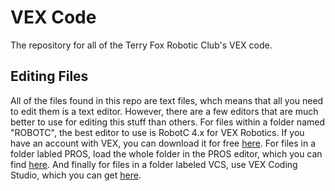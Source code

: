 # VEX Code
The repository for all of the Terry Fox Robotic Club's VEX code.

## Editing Files
All of the files found in this repo are text files, whch means that all you need to edit them is a text editor.  However, there are a few editors that are much better to use for editing this stuff than others.  For files within a folder named "ROBOTC", the best editor to use is RobotC 4.x for VEX Robotics.  If you have an account with VEX, you can download it for free [here](https://www.vexrobotics.com/robotc-vexedr-vexiq.html).  For files in a folder labled PROS, load the whole folder in the PROS editor, which you can find [here](https://pros.cs.purdue.edu/).  And finally for files in a folder labeled VCS, use VEX Coding Studio, which you can get [here](https://www.vexrobotics.com/vexedr/products/programming).
